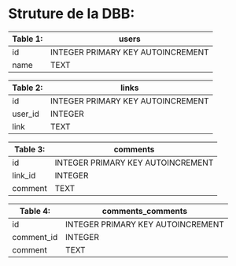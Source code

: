 # Struture de la DBB:

| Table 1: | users |
| --- | --- |
| id | INTEGER PRIMARY KEY AUTOINCREMENT |
| name | TEXT |

| Table 2: | links |
| --- | --- |
| id | INTEGER PRIMARY KEY AUTOINCREMENT |
| user_id | INTEGER |
| link | TEXT |

| Table 3: | comments |
| --- | --- |
| id | INTEGER PRIMARY KEY AUTOINCREMENT |
| link_id | INTEGER |
| comment | TEXT |

| Table 4: | comments_comments |
| --- | --- |
| id | INTEGER PRIMARY KEY AUTOINCREMENT |
| comment_id | INTEGER |
| comment | TEXT |